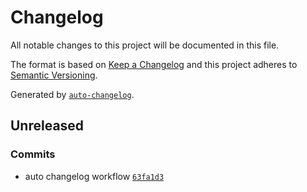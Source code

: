 # Changelog

All notable changes to this project will be documented in this file.

The format is based on [Keep a Changelog](https://keepachangelog.com/en/1.0.0/)
and this project adheres to [Semantic Versioning](https://semver.org/spec/v2.0.0.html).

Generated by [`auto-changelog`](https://github.com/CookPete/auto-changelog).

## Unreleased

### Commits

- auto changelog workflow [`63fa1d3`](https://github.com/dstroy0/InputHandler/commit/63fa1d3d33cea8dbb59b09cb2eb6a1bbe926813c)
